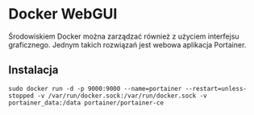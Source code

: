 # Docker WebGUI
Środowiskiem Docker można zarządzać również z użyciem interfejsu graficznego. Jednym takich rozwiązań jest webowa aplikacja Portainer.

## Instalacja
```
sudo docker run -d -p 9000:9000 --name=portainer --restart=unless-stopped -v /var/run/docker.sock:/var/run/docker.sock -v portainer_data:/data portainer/portainer-ce
```

